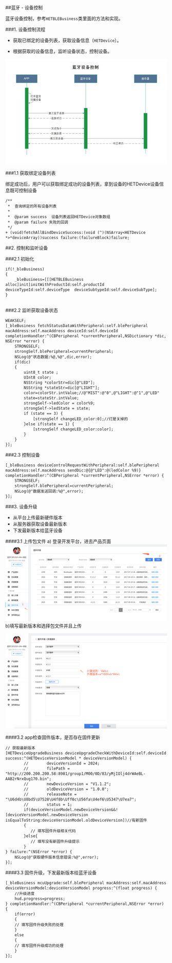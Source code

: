 ##蓝牙 - 设备控制 

蓝牙设备控制，参考`HETBLEBusiness`类里面的方法和实现。

###1. 设备控制流程
* 获取已绑定的设备列表，获取设备信息（`HETDevice`）。

* 根据获取的设备信息，监听设备状态，控制设备。


![](/assets/UML_蓝牙设备控制.jpg)


###1.1 获取绑定设备列表

绑定成功后，用户可以获取绑定成功的设备列表，拿到设备的HETDevice设备信息既可控制设备

```
/**
 *  查询绑定的所有设备列表
 *
 *  @param success  设备列表返回HETDevice对象数组
 *  @param failure 失败的回调
 */
+ (void)fetchAllBindDeviceSuccess:(void (^)(NSArray<HETDevice *>*deviceArray))success failure:(failureBlock)failure;

```


##2. 控制和监听设备

###2.1 初始化

```
if(!_bleBusiness)
{
    _bleBusiness=[[[HETBLEBusiness alloc]init]initWithProductId:self.productId deviceTypeId:self.deviceType  deviceSubtypeId:self.deviceSubType];    
}
    
```

###2.2 监听获取设备状态

```
WEAKSELF;
[_bleBusiness fetchStatusDataWithPeripheral:self.blePeripheral macAddress:self.macAddress deviceId:self.deviceId completionHandler:^(CBPeripheral *currentPeripheral,NSDictionary *dic, NSError *error) {
    STRONGSELF;
    strongSelf.blePeripheral=currentPeripheral;
    NSLog(@"状态数据:%@,%@",dic,error);
    if(dic)
    {  
        uint8_t state ;
        UInt8 color;
        NSString *colorStr=dic[@"LED"];
        NSString *stateStr=dic[@"LIGHT"];
        color=colorStr.intValue;//@"MIST":@"0",@"LIGHT":@"1",@"LED"
        state=stateStr.intValue;
        strongSelf->ledColor = color%9;
        strongSelf->ledState = state;
        if (state == 3) {
            [strongSelf changeLED_color:0];//灯是关掉的
        }else if(state == 1) {
            [strongSelf changeLED_color:color];
        }    
    }
}];
```
###2.3 控制设备

```
[_bleBusiness deviceControlRequestWithPeripheral:self.blePeripheral macAddress:self.macAddress sendDic:@{@"LED":@(ledColor %9)} completionHandler:^(CBPeripheral *currentPeripheral,NSError *error) {
    STRONGSELF;
    strongSelf.blePeripheral=currentPeripheral;
    NSLog(@"数据发送回调:%@",error);    
}];
```

###3. 设备升级
* 从平台上传最新硬件版本
* 从服务器获取设备最新版本
* 下发最新版本给蓝牙设备

####3.1 上传包文件
a) 登录开发平台，进去产品页面
![](/assets/蓝牙固件升级入口.png)
b)填写最新版本和选择包文件并且上传

![](/assets/蓝牙升级外部版本计算规则.png)

####3.2 app检查固件版本，是否存在固件更新
```
// 获取最新版本
[HETDeviceUpgradeBusiness deviceUpgradeCheckWithDeviceId:self.deviceId success:^(HETDeviceVersionModel * deviceVersionModel) {
        //        deviceVersionId = 2024;
        //        filePath = "http://200.200.200.58:8981/group1/M00/0D/83/yMjIOlj4drWAeBL-AAB2rNrxQug170.bin";
        //        newDeviceVersion = "V1.1.2";
        //        oldDeviceVersion = "1.0.0";
        //        releaseNote = "\U6d4b\U8bd5\U7528\U4f8b\Uff0c\U56fa\U4ef6\U5347\U7ea7";
        //        status = 1;
        if(deviceVersionModel.newDeviceVersion&&![deviceVersionModel.newDeviceVersion isEqualToString:deviceVersionModel.oldDeviceVersion])//有新固件
        {
           // 填写固件升级相关代码  
        }else{
           // 填写没有新固件升级提示 
        }
} failure:^(NSError *error) {
    NSLog(@"获取硬件版本信息错误:%@",error);
}];
```

####3.3 固件升级，下发最新版本给蓝牙设备

```
[_bleBusiness mcuUpgrade:self.blePeripheral macAddress:self.macAddress deviceVersionModel:deviceVersionModel progress:^(float progress) {
    //升级进度
    hud.progress=progress;
} completionHandler:^(CBPeripheral *currentPeripheral,NSError *error) {
    if(error)
    {
    // 填写固件升级失败的处理
    }
    else
    {
    // 填写固件升级成功的处理
    }
}];
```